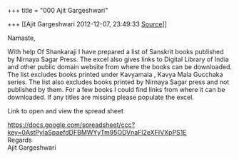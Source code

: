 +++
title = "000 Ajit Gargeshwari"

+++
[[Ajit Gargeshwari	2012-12-07, 23:49:33 [Source](https://groups.google.com/g/samskrita/c/fkDnzBBHUJE)]]



Namaste,  
  
With help Of Shankaraji I have prepared a list of Sanskrit books published by Nirnaya Sagar Press. The excel also gives links to Digital Library of India and other public domain website from where the books can be downloaded. The list excludes books printed under Kavyamala , Kavya Mala Gucchaka series. The list also excludes books printed by Nirnaya Sagar press and not published by them. For a few books I could find links from where it can be downloaded. If any titles are missing please populate the excel.  
  
Link to open and view the spread sheet  
  
<https://docs.google.com/spreadsheet/ccc?key=0AstPyIaSpaefdDFBMWYyTm95ODVnaFl2eXFIVXpPS1E>  
Regards  
Ajit Gargeshwari  

